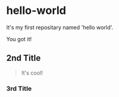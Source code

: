# hello-world
It's my first repositary named 'hello world'.

You got it!

## 2nd Title

> It's cool!

### 3rd Title
